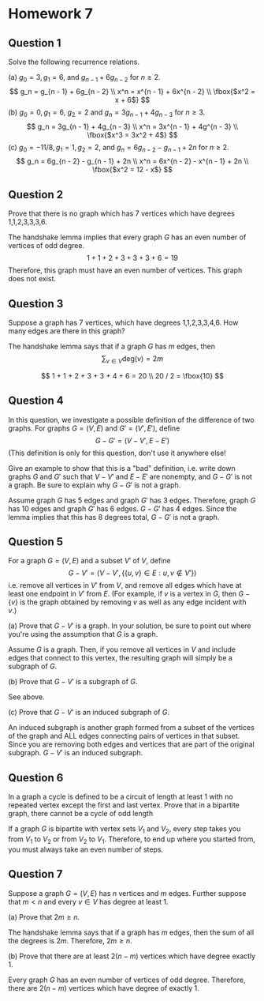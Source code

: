 # Homework 7 

## Question 1

Solve the following recurrence relations. 

(a) $g_0 = 3, g_1 = 6$, and $g_{n- 1} + 6g_{n - 2}$ for $n \geq 2$. 
$$
g_n = g_{n - 1} + 6g_{n - 2} \\
x^n = x^{n - 1} + 6x^{n - 2} \\ 
\fbox{$x^2 = x + 6$}
$$
(b) $g_0 = 0, g_1 = 6$, $g_2 = 2$ and $g_n = 3g_{n - 1} + 4g_{n - 3}$ for $n \geq 3$. 
$$
g_n = 3g_{n - 1} + 4g_{n - 3} \\ 
x^n = 3x^{n - 1} + 4g^{n - 3} \\ 
\fbox{$x^3 = 3x^2 + 4$}
$$
(c) $g_0 = -11/8,g_1 = 1, g_2 = 2,$ and $g_n = 6g_{n - 2} - g_{n - 1} + 2n$ for $n \geq 2$. 
$$
g_n = 6g_{n - 2} - g_{n - 1} + 2n \\ 
x^n = 6x^{n - 2} - x^{n - 1} + 2n \\ 
\fbox{$x^2 = 12 - x$}
$$

## Question 2

Prove that there is no graph which has 7 vertices which have degrees 1,1,2,3,3,3,6. 

The handshake lemma implies that every graph $G$ has an even number of vertices of odd degree. 
$$
1 + 1 + 2  +3 +  3 + 3 + 6 = 19
$$
Therefore, this graph must have an even number of vertices. This graph does not exist. 

## Question 3

Suppose a graph has 7 vertices, which have degrees 1,1,2,3,3,4,6. How many edges are there in this graph? 

The handshake lemma says that if a graph $G$ has $m$ edges, then 
$$
\sum_{v \in V} \text{deg}(v) = 2m
$$

$$
1 + 1 + 2 +  3 + 3 + 4 + 6 = 20 \\
20 / 2 = \fbox{10}
$$

## Question 4

In this question, we investigate a possible definition of the difference of two graphs. For graphs $G = (V, E)$ and $G' = (V', E')$, define 
$$
G - G' = (V -V', E - E')
$$
(This definition is only for this question, don't use it anywhere else! 

Give an example to show that this is a "bad" definition, i.e. write down graphs $G$ and $G'$ such that $V - V'$ and $E - E'$ are nonempty, and $G - G'$ is not a graph. Be sure to explain why $G - G'$ is not a graph. 

Assume graph $G$ has 5 edges and graph $G'$ has 3 edges. Therefore, graph $G$ has 10 edges and graph $G'$ has 6 edges. $G - G'$ has 4 edges. Since the lemma implies that this has 8 degrees total, $G - G'$ is not a graph. 

## Question 5

For a graph $G = (V, E)$ and a subset $V'$ of $V$, define
$$
G - V' = (V - V', \{\{u,v\}\in E: u, v \notin V'\})
$$
i.e. remove all vertices in $V'$ from $V$, and remove all edges which have at least one endpoint in $V'$ from $E$. (For example, if $v$ is a vertex in $G$, then $G - \{v\}$ is the graph obtained by removing $v$ as well as any edge incident with $v$.) 

(a) Prove that $G - V'$ is a graph. In your solution, be sure to point out where you're using the assumption that $G$ is a graph. 

Assume $G$ is a graph. Then, if you remove all vertices in $V$ and include edges that connect to this vertex, the resulting graph will simply be a subgraph of $G$. 

(b) Prove that $G - V'$ is a subgraph of $G$. 

See above. 

(c) Prove that $G - V'$ is an induced subgraph of $G$. 

An induced subgraph is another graph formed from a subset of the vertices of the graph and ALL edges connecting pairs of vertices in that subset. Since you are removing both edges and vertices that are part of the original subgraph. $G - V'$ is an induced subgraph. 

## Question 6

In a graph a cycle is defined to be a circuit of length at least 1 with no repeated vertex except the first and last vertex. Prove that in a bipartite graph, there cannot be a cycle of odd length

If a graph $G$ is bipartite with vertex sets $V_1$ and $V_2$, every step takes you from $V_1$ to $V_2$ or from $V_2$ to $V_1$. Therefore, to end up where you started from, you must always take an even number of steps. 

## Question 7

Suppose a graph $G = (V,E)$ has $n$ vertices and $m$ edges. Further suppose that $m < n$ and every $v \in V$ has degree at least 1. 

(a) Prove that $2m \geq n$. 

The handshake lemma says that if a graph has $m$ edges, then the sum of all the degrees is $2m$. Therefore, $2m \geq n$. 

(b) Prove that there are at least $2(n - m)$ vertices which have degree exactly 1. 

Every graph $G$ has an even number of vertices of odd degree. Therefore, there are $2(n - m)$ vertices which have degree of exactly 1. 
